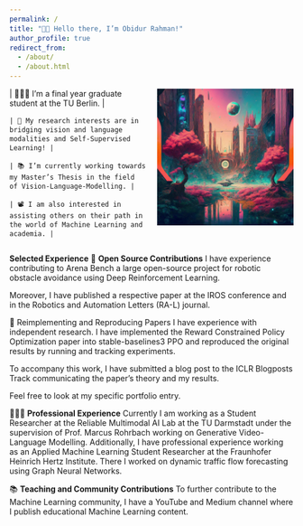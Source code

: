 ```yaml
---
permalink: /
title: "👋🏼 Hello there, I’m Obidur Rahman!"
author_profile: true
redirect_from: 
  - /about/
  - /about.html
---
```


<div style="display: flex;">
  <div style="flex: 1;">
    | 👨🏻‍💻 I’m a final year graduate student at the TU Berlin. |

    | 🔬 My research interests are in bridging vision and language modalities and Self-Supervised Learning! |

    | 📚 I’m currently working towards my Master’s Thesis in the field of Vision-Language-Modelling. |

    | 📽️ I am also interested in assisting others on their path in the world of Machine Learning and academia. |
  </div>
  <div style="flex: 1; padding-left: 20px;">
    <img src="../images/about.jpg" alt="about section" style="max-width: 100%;">
  </div>
</div>

**Selected Experience**
🤖 **Open Source Contributions**
I have experience contributing to Arena Bench a large open-source project for robotic obstacle avoidance using Deep Reinforcement Learning.

Moreover, I have published a respective paper at the IROS conference and in the Robotics and Automation Letters (RA-L) journal.

📜 Reimplementing and Reproducing Papers
I have experience with independent research. I have implemented the Reward Constrained Policy Optimization paper into stable-baselines3 PPO and reproduced the original results by running and tracking experiments.

To accompany this work, I have submitted a blog post to the ICLR Blogposts Track communicating the paper’s theory and my results.

Feel free to look at my specific portfolio entry.

👨🏻‍🔬 **Professional Experience**
Currently I am working as a Student Researcher at the Reliable Multimodal AI Lab at the TU Darmstadt under the supervision of Prof. Marcus Rohrbach working on Generative Video-Language Modelling. Additionally, I have professional experience working as an Applied Machine Learning Student Researcher at the Fraunhofer Heinrich Hertz Institute.
There I worked on dynamic traffic flow forecasting using Graph Neural Networks.

📚 **Teaching and Community Contributions**
To further contribute to the Machine Learning community, I have a YouTube and Medium channel where I publish educational Machine Learning content.


